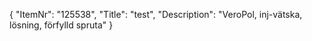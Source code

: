 {
  "ItemNr": "125538",
  "Title": "test",
  "Description": "VeroPol, inj-vätska, lösning, förfylld spruta"
}